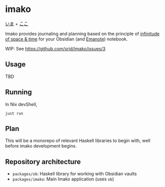 # imako

[いま](https://en.wiktionary.org/wiki/%E3%81%84%E3%81%BE) + [ここ](https://en.wiktionary.org/wiki/%E3%81%93%E3%81%93)

Imako provides journaling and planning based on the principle of [infinitude of space & time](https://srid.ca/this-moment) for your Obsidian (and [Emanote](https://emanote.srid.ca/)) notebook.

WIP: See https://github.com/srid/imako/issues/3

## Usage

TBD

## Running

In Nix devShell,

```
just run
```

## Plan

This will be a monorepo of relevant Haskell libraries to begin with, well before imako development begins.

## Repository architecture

- `packages/ob`: Haskell library for working with Obsidian vaults
- `packages/imako`: Main Imako application (uses `ob`)
